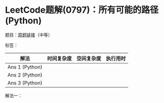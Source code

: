 # LeetCode题解(0797)：所有可能的路径(Python)

题目：[原题链接](https://leetcode-cn.com/problems/all-paths-from-source-to-target/)（中等）

标签：

| 解法           | 时间复杂度 | 空间复杂度 | 执行用时 |
| -------------- | ---------- | ---------- | -------- |
| Ans 1 (Python) |            |            |          |
| Ans 2 (Python) |            |            |          |
| Ans 3 (Python) |            |            |          |

解法一：

